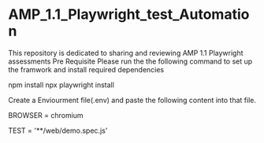 # AMP_1.1_Playwright_test_Automation
This repository is dedicated to sharing and reviewing AMP 1.1 Playwright assessments
Pre Requisite
Please run the the following command to set up the framwork and install required dependencies

npm install
npx playwright install

Create a Enviourment file(.env) and paste the following content into that file.

BROWSER = chromium

TEST = '**/web/demo.spec.js'
